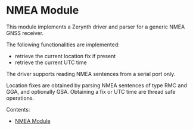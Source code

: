 # NMEA Module

This module implements a Zerynth driver and parser for a generic NMEA GNSS receiver.

The following functionalities are implemented:


* retrieve the current location fix if present
* retrieve the current UTC time

The driver supports reading NMEA sentences from a serial port only.

Location fixes are obtained by parsing NMEA sentences of type RMC and GGA, and optionally GSA. Obtaining a fix or UTC time are thread safe operations.

Contents:


* [NMEA Module](https://docs.zerynth.com/latest/official/lib.quectel.nmea/docs/official_lib.quectel.nmea_nmea.html)
